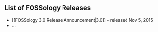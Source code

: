 ## List of FOSSology Releases
 
* [[FOSSology 3.0 Release Announcement|3.0]]  - released Nov 5, 2015
* ...
